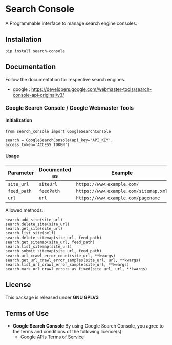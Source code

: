 # Search Console
A Programmable interface to manage search engine consoles.

## Installation

    pip install search-console


## Documentation

Follow the documentation for respective search engines.

* google : https://developers.google.com/webmaster-tools/search-console-api-original/v3/

### Google Search Console / Google Webmaster Tools


#### Initialization

    from search_console import GoogleSearchConsole

    search = GoogleSearchConsole(api_key='API_KEY', access_token='ACCESS_TOKEN')

#### Usage

| Parameter  | Documented as   | Example  |
|---|---|---|
| `site_url`  | `siteUrl` | `https://www.example.com/` |
|   `feed_path`| `feedPath` | `https://www.example.com/sitemap.xml` |
|  `url` | `url` | `https://www.example.com/pagename` |

Allowed methods.

    search.add_site(site_url)
    search.delete_site(site_url)
    search.get_site(site_url)
    search.list_site(self)
    search.delete_sitemap(site_url, feed_path)
    search.get_sitemap(site_url, feed_path)
    search.list_sitemap(site_url)
    search.submit_sitemap(site_url, feed_path)
    search.url_crawl_error_count(site_url, **kwargs)
    search.get_url_crawl_error_samples(site_url, url, **kwargs)
    search.list_url_crawl_error_sample(site_url, **kwargs)
    search.mark_url_crawl_errors_as_fixed(site_url, url, **kwargs)

## License
This package is released under **GNU GPLV3**

##  Terms of Use
* **Google Search Console**
By using Google Search Console, you agree to the terms and conditions of the following licence(s): 
  * [Google APIs Terms of Service](https://console.developers.google.com/tos?id=universal)
